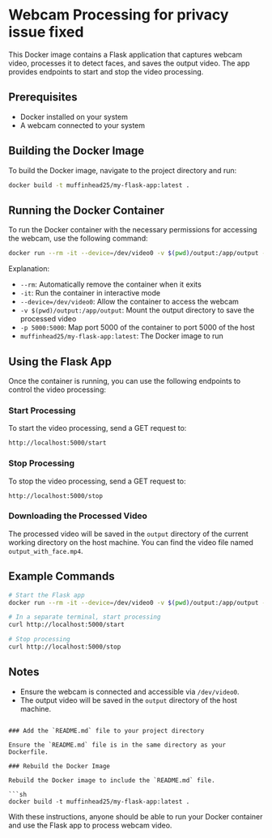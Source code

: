 
# Webcam Processing for privacy issue fixed

This Docker image contains a Flask application that captures webcam video, processes it to detect faces, and saves the output video. The app provides endpoints to start and stop the video processing.

## Prerequisites

- Docker installed on your system
- A webcam connected to your system

## Building the Docker Image

To build the Docker image, navigate to the project directory and run:

```sh
docker build -t muffinhead25/my-flask-app:latest .
```

## Running the Docker Container

To run the Docker container with the necessary permissions for accessing the webcam, use the following command:

```sh
docker run --rm -it --device=/dev/video0 -v $(pwd)/output:/app/output -p 5000:5000 muffinhead25/my-flask-app:latest
```

Explanation:
- `--rm`: Automatically remove the container when it exits
- `-it`: Run the container in interactive mode
- `--device=/dev/video0`: Allow the container to access the webcam
- `-v $(pwd)/output:/app/output`: Mount the output directory to save the processed video
- `-p 5000:5000`: Map port 5000 of the container to port 5000 of the host
- `muffinhead25/my-flask-app:latest`: The Docker image to run

## Using the Flask App

Once the container is running, you can use the following endpoints to control the video processing:

### Start Processing

To start the video processing, send a GET request to:

```
http://localhost:5000/start
```

### Stop Processing

To stop the video processing, send a GET request to:

```
http://localhost:5000/stop
```

### Downloading the Processed Video

The processed video will be saved in the `output` directory of the current working directory on the host machine. You can find the video file named `output_with_face.mp4`.

## Example Commands

```sh
# Start the Flask app
docker run --rm -it --device=/dev/video0 -v $(pwd)/output:/app/output -p 5000:5000 muffinhead25/my-flask-app:latest

# In a separate terminal, start processing
curl http://localhost:5000/start

# Stop processing
curl http://localhost:5000/stop
```

## Notes

- Ensure the webcam is connected and accessible via `/dev/video0`.
- The output video will be saved in the `output` directory of the host machine.
```

### Add the `README.md` file to your project directory

Ensure the `README.md` file is in the same directory as your Dockerfile.

### Rebuild the Docker Image

Rebuild the Docker image to include the `README.md` file.

```sh
docker build -t muffinhead25/my-flask-app:latest .
```

With these instructions, anyone should be able to run your Docker container and use the Flask app to process webcam video.
